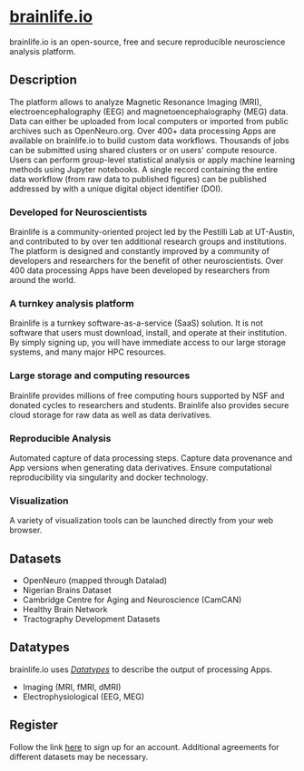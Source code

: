 # [brainlife.io](https://brainlife.io/about/)

brainlife.io is an open-source, free and secure reproducible neuroscience analysis platform.

## Description

The platform allows to analyze Magnetic Resonance Imaging (MRI), electroencephalography (EEG) and magnetoencephalography (MEG) data. Data can either be uploaded from local computers or imported from public archives such as OpenNeuro.org. Over 400+ data processing Apps are available on brainlife.io to build custom data workflows. Thousands of jobs can be submitted using shared clusters or on users' compute resource. Users can perform group-level statistical analysis or apply machine learning methods using Jupyter notebooks. A single record containing the entire data workflow (from raw data to published figures) can be published addressed by with a unique digital object identifier (DOI).

### Developed for Neuroscientists

Brainlife is a community-oriented project led by the Pestilli Lab at UT-Austin, and contributed to by over ten additional research groups and institutions. The platform is designed and constantly improved by a community of developers and researchers for the benefit of other neuroscientists. Over 400 data processing Apps have been developed by researchers from around the world.

### A turnkey analysis platform

Brainlife is a turnkey software-as-a-service (SaaS) solution. It is not software that users must download, install, and operate at their institution. By simply signing up, you will have immediate access to our large storage systems, and many major HPC resources.

### Large storage and computing resources

Brainlife provides millions of free computing hours supported by NSF and donated cycles to researchers and students. Brainlife also provides secure cloud storage for raw data as well as data derivatives.

### Reproducible Analysis

Automated capture of data processing steps. Capture data provenance and App versions when generating data derivatives. Ensure computational reproducibility via singularity and docker technology.

### Visualization

A variety of visualization tools can be launched directly from your web browser.

## Datasets

- OpenNeuro (mapped through Datalad)
- Nigerian Brains Dataset
- Cambridge Centre for Aging and Neuroscience (CamCAN)
- Healthy Brain Network
- Tractography Development Datasets

## Datatypes

brainlife.io uses [_Datatypes_](https://brainlife.io/docs/user/datatypes/) to describe the output of processing Apps.

- Imaging (MRI, fMRI, dMRI)
- Electrophysiological  (EEG, MEG)

## Register

Follow the link [here](https://brainlife.io/auth/#!/signin) to sign up for an account. Additional agreements for different datasets may be necessary.